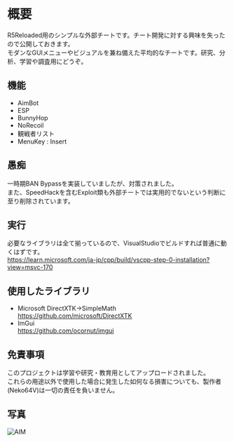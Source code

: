 # 概要
R5Reloaded用のシンプルな外部チートです。チート開発に対する興味を失ったので公開しておきます。  
モダンなGUIメニューやビジュアルを兼ね備えた平均的なチートです。研究、分析、学習や調査用にどうぞ。

## 機能
* AimBot
* ESP
* BunnyHop
* NoRecoil
* 観戦者リスト
* MenuKey : Insert

## 愚痴
一時期BAN Bypassを実装していましたが、対策されました。  
また、SpeedHackを含むExploit類も外部チートでは実用的でないという判断に至り削除されています。

## 実行
必要なライブラリは全て揃っているので、VisualStudioでビルドすれば普通に動くはずです。  
https://learn.microsoft.com/ja-jp/cpp/build/vscpp-step-0-installation?view=msvc-170

## 使用したライブラリ
* Microsoft DirectXTK->SimpleMath  
https://github.com/microsoft/DirectXTK  
* ImGui  
https://github.com/ocornut/imgui

## 免責事項
このプロジェクトは学習や研究・教育用としてアップロードされました。  
これらの用途以外で使用した場合に発生した如何なる損害についても、製作者(Neko64V)は一切の責任を負いません。  

## 写真
![AIM](https://github.com/user-attachments/assets/37da052f-b8b1-4072-b6a2-c7bbd2fd3647)
